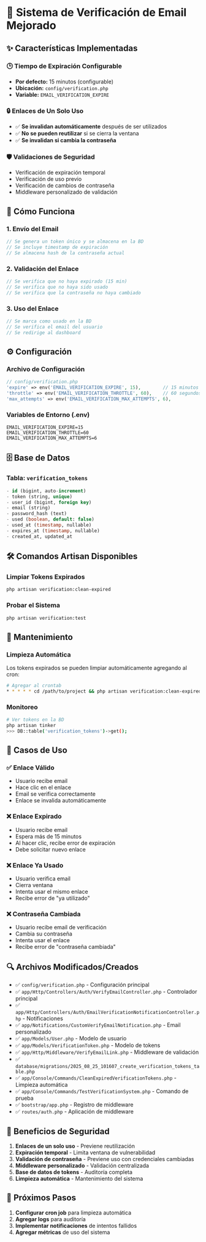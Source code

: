 # 🔐 Sistema de Verificación de Email Mejorado

## ✨ Características Implementadas

### 🕒 **Tiempo de Expiración Configurable**
- **Por defecto:** 15 minutos (configurable)
- **Ubicación:** `config/verification.php`
- **Variable:** `EMAIL_VERIFICATION_EXPIRE`

### 🔒 **Enlaces de Un Solo Uso**
- ✅ **Se invalidan automáticamente** después de ser utilizados
- ✅ **No se pueden reutilizar** si se cierra la ventana
- ✅ **Se invalidan si cambia la contraseña**

### 🛡️ **Validaciones de Seguridad**
- Verificación de expiración temporal
- Verificación de uso previo
- Verificación de cambios de contraseña
- Middleware personalizado de validación

## 🚀 **Cómo Funciona**

### 1. **Envío del Email**
```php
// Se genera un token único y se almacena en la BD
// Se incluye timestamp de expiración
// Se almacena hash de la contraseña actual
```

### 2. **Validación del Enlace**
```php
// Se verifica que no haya expirado (15 min)
// Se verifica que no haya sido usado
// Se verifica que la contraseña no haya cambiado
```

### 3. **Uso del Enlace**
```php
// Se marca como usado en la BD
// Se verifica el email del usuario
// Se redirige al dashboard
```

## ⚙️ **Configuración**

### **Archivo de Configuración**
```php
// config/verification.php
'expire' => env('EMAIL_VERIFICATION_EXPIRE', 15),        // 15 minutos
'throttle' => env('EMAIL_VERIFICATION_THROTTLE', 60),    // 60 segundos
'max_attempts' => env('EMAIL_VERIFICATION_MAX_ATTEMPTS', 6),
```

### **Variables de Entorno (.env)**
```env
EMAIL_VERIFICATION_EXPIRE=15
EMAIL_VERIFICATION_THROTTLE=60
EMAIL_VERIFICATION_MAX_ATTEMPTS=6
```

## 🗄️ **Base de Datos**

### **Tabla: `verification_tokens`**
```sql
- id (bigint, auto-increment)
- token (string, unique)
- user_id (bigint, foreign key)
- email (string)
- password_hash (text)
- used (boolean, default: false)
- used_at (timestamp, nullable)
- expires_at (timestamp, nullable)
- created_at, updated_at
```

## 🛠️ **Comandos Artisan Disponibles**

### **Limpiar Tokens Expirados**
```bash
php artisan verification:clean-expired
```

### **Probar el Sistema**
```bash
php artisan verification:test
```

## 🔧 **Mantenimiento**

### **Limpieza Automática**
Los tokens expirados se pueden limpiar automáticamente agregando al cron:

```bash
# Agregar al crontab
* * * * * cd /path/to/project && php artisan verification:clean-expired
```

### **Monitoreo**
```bash
# Ver tokens en la BD
php artisan tinker
>>> DB::table('verification_tokens')->get();
```

## 🚨 **Casos de Uso**

### **✅ Enlace Válido**
- Usuario recibe email
- Hace clic en el enlace
- Email se verifica correctamente
- Enlace se invalida automáticamente

### **❌ Enlace Expirado**
- Usuario recibe email
- Espera más de 15 minutos
- Al hacer clic, recibe error de expiración
- Debe solicitar nuevo enlace

### **❌ Enlace Ya Usado**
- Usuario verifica email
- Cierra ventana
- Intenta usar el mismo enlace
- Recibe error de "ya utilizado"

### **❌ Contraseña Cambiada**
- Usuario recibe email de verificación
- Cambia su contraseña
- Intenta usar el enlace
- Recibe error de "contraseña cambiada"

## 🔍 **Archivos Modificados/Creados**

- ✅ `config/verification.php` - Configuración principal
- ✅ `app/Http/Controllers/Auth/VerifyEmailController.php` - Controlador principal
- ✅ `app/Http/Controllers/Auth/EmailVerificationNotificationController.php` - Notificaciones
- ✅ `app/Notifications/CustomVerifyEmailNotification.php` - Email personalizado
- ✅ `app/Models/User.php` - Modelo de usuario
- ✅ `app/Models/VerificationToken.php` - Modelo de tokens
- ✅ `app/Http/Middleware/VerifyEmailLink.php` - Middleware de validación
- ✅ `database/migrations/2025_08_25_101607_create_verification_tokens_table.php`
- ✅ `app/Console/Commands/CleanExpiredVerificationTokens.php` - Limpieza automática
- ✅ `app/Console/Commands/TestVerificationSystem.php` - Comando de prueba
- ✅ `bootstrap/app.php` - Registro de middleware
- ✅ `routes/auth.php` - Aplicación de middleware

## 🎯 **Beneficios de Seguridad**

1. **Enlaces de un solo uso** - Previene reutilización
2. **Expiración temporal** - Limita ventana de vulnerabilidad
3. **Validación de contraseña** - Previene uso con credenciales cambiadas
4. **Middleware personalizado** - Validación centralizada
5. **Base de datos de tokens** - Auditoría completa
6. **Limpieza automática** - Mantenimiento del sistema

## 🚀 **Próximos Pasos**

1. **Configurar cron job** para limpieza automática
2. **Agregar logs** para auditoría
3. **Implementar notificaciones** de intentos fallidos
4. **Agregar métricas** de uso del sistema



